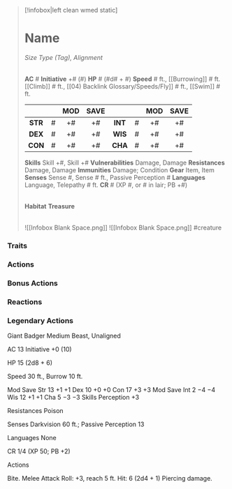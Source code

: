 > [!infobox|left clean wmed static]
> # Name
> *Size Type (Tag), Alignment*
> 
> | |
> | - |
> **AC** # **Initiative** +# (#)
> **HP** # (#d# + #)
> **Speed** # ft., [[Burrowing]] # ft. [[Climb]] # ft., [[04) Backlink Glossary/Speeds/Fly]] # ft., [[Swim]] # ft.
> 
> | | | MOD | SAVE | | | MOD | SAVE |
> | :-: | :-: | :-: | :-: | :-: | :-: | :-: | :-: |
> | **STR** | # | +# | +# | **INT** | # | +# | +# | 
> | **DEX** | # | +# | +# | **WIS** | # | +# | +# |
> | **CON** | # | +# | +# | **CHA** | # | +# | +# |
> **Skills** Skill +#, Skill +#
> **Vulnerabilities** Damage, Damage
> **Resistances** Damage, Damage
> **Immunities** Damage; Condition
> **Gear** Item, Item
> **Senses** Sense #, Sense # ft., Passive Perception #
> **Languages** Language, Telepathy # ft.
> **CR** # (XP #, or # in lair; PB +#)
>
> | |
> | - |
> **Habitat**
> **Treasure**
> 
> | |
> | - |
> ![[Infobox Blank Space.png]]
> ![[Infobox Blank Space.png]]
> #creature 


### Traits
### Actions
### Bonus Actions
### Reactions
### Legendary Actions
Giant Badger
Medium Beast, Unaligned

AC 13 Initiative +0 (10)

HP 15 (2d8 + 6)

Speed 30 ft., Burrow 10 ft.

Mod	Save
Str	13	+1	+1
Dex	10	+0	+0
Con	17	+3	+3
Mod	Save
Int	2	−4	−4
Wis	12	+1	+1
Cha	5	−3	−3
Skills Perception +3

Resistances Poison

Senses Darkvision 60 ft.; Passive Perception 13

Languages None

CR 1/4 (XP 50; PB +2)

Actions

Bite. Melee Attack Roll: +3, reach 5 ft. Hit: 6 (2d4 + 1) Piercing damage.